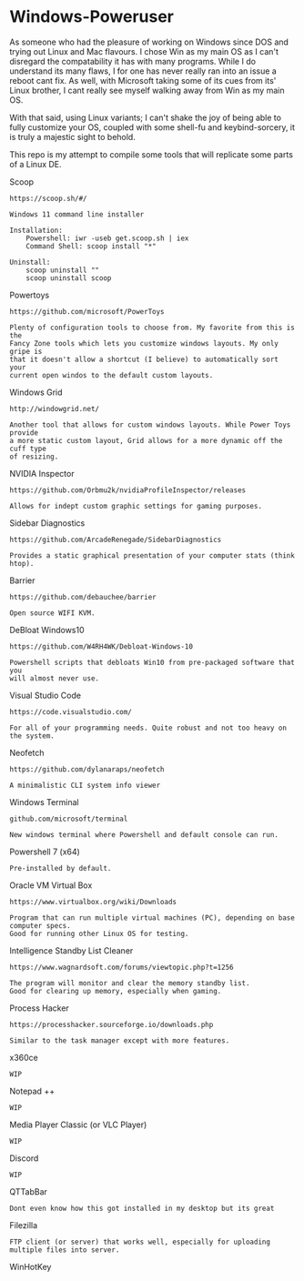 # Windows-Poweruser
As someone who had the pleasure of working on Windows since DOS
and trying out Linux and Mac flavours. I chose Win as my main
OS as I can't disregard the compatability it has with many
programs. While I do understand its many flaws, I for one
has never really ran into an issue a reboot cant fix. As well,
with Microsoft taking some of its cues from its' Linux brother,
I cant really see myself walking away from Win as my main OS.

With that said, using Linux variants; I can't shake the joy of being
able to fully customize your OS, coupled with some shell-fu and
keybind-sorcery, it is truly a majestic sight to behold.

This repo is my attempt to compile some tools that will replicate
some parts of a Linux DE.

Scoop
    
    https://scoop.sh/#/
    
    Windows 11 command line installer
    
    Installation:
        Powershell: iwr -useb get.scoop.sh | iex
        Command Shell: scoop install "*"
        
    Uninstall:
        scoop uninstall ""
        scoop uninstall scoop

Powertoys

    https://github.com/microsoft/PowerToys
    
    Plenty of configuration tools to choose from. My favorite from this is the
    Fancy Zone tools which lets you customize windows layouts. My only gripe is
    that it doesn't allow a shortcut (I believe) to automatically sort your
    current open windos to the default custom layouts.

Windows Grid

    http://windowgrid.net/
    
    Another tool that allows for custom windows layouts. While Power Toys provide
    a more static custom layout, Grid allows for a more dynamic off the cuff type
    of resizing.
    
NVIDIA Inspector

    https://github.com/Orbmu2k/nvidiaProfileInspector/releases
    
    Allows for indept custom graphic settings for gaming purposes.
    
Sidebar Diagnostics

    https://github.com/ArcadeRenegade/SidebarDiagnostics
    
    Provides a static graphical presentation of your computer stats (think htop).
    
Barrier

    https://github.com/debauchee/barrier
    
    Open source WIFI KVM.
    
DeBloat Windows10

    https://github.com/W4RH4WK/Debloat-Windows-10
    
    Powershell scripts that debloats Win10 from pre-packaged software that you
    will almost never use.
  
Visual Studio Code

    https://code.visualstudio.com/
    
    For all of your programming needs. Quite robust and not too heavy on the system.

Neofetch

    https://github.com/dylanaraps/neofetch
    
    A minimalistic CLI system info viewer

Windows Terminal

    github.com/microsoft/terminal
    
    New windows terminal where Powershell and default console can run.

Powershell 7 (x64)

    Pre-installed by default.

Oracle VM Virtual Box

    https://www.virtualbox.org/wiki/Downloads
    
    Program that can run multiple virtual machines (PC), depending on base computer specs.
    Good for running other Linux OS for testing.
    
Intelligence Standby List Cleaner
    
    https://www.wagnardsoft.com/forums/viewtopic.php?t=1256
    
    The program will monitor and clear the memory standby list. 
    Good for clearing up memory, especially when gaming.

Process Hacker

    https://processhacker.sourceforge.io/downloads.php
    
    Similar to the task manager except with more features.
    
x360ce
    
    WIP
    
Notepad ++

    WIP

Media Player Classic (or VLC Player)

    WIP

Discord

    WIP
    
QTTabBar

    Dont even know how this got installed in my desktop but its great
    

Filezilla
    
    FTP client (or server) that works well, especially for uploading multiple files into server.
    
WinHotKey
    
